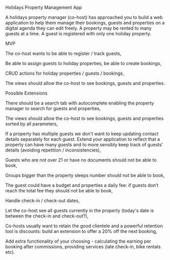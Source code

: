 Holidays Property Management App

A holidays property manager (co-host) has approached you to build a web application to help them manage their bookings, guests and properties on a digital agenda they can edit freely.
A property may be rented to many guests at a time. A guest is registered with only one holiday property.


MVP

The co-host wants to be able to register / track guests,

Be able to assign guests to holiday properties, be able to create bookings,

CRUD actions for holiday properties / guests / bookings,

The views should allow the co-host to see bookings, guests and properties.






Possible Extensions



There should be a search tab with autocomplete enabling the property manager to search for guests and properties,



The views should allow the co-host to see bookings, guests and properties sorted by all parameters,

If a property has multiple guests we don't want to keep updating contact details separately for each guest. Extend your 
application to reflect that a property can have many guests and to more sensibly keep track of guests' details (avoiding 
repetition / inconsistencies),

Guests who are not over 21 or have no documents should not be able to book,

Groups bigger than the property sleeps number should not be able to book,

The guest could have a budget and properties a daily fee: if guests don’t reach the total fee they should not be able to 
book,

Handle check-in / check-out dates,

Let the co-host see all guests currently in the property (today's date is between the check-in and check-out?),

Co-hosts usually want to retain the good clientele and a powerful retention tool is discounts: build an extension to offer a 
20% off the next booking,

Add extra functionality of your choosing - calculating the earning per booking after commissions, providing services (late 
check-in, bike rentals etc).


